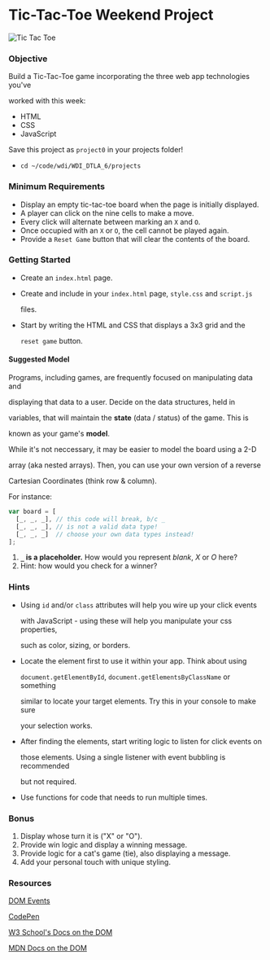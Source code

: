 # Tic-Tac-Toe Weekend Project

![Tic Tac Toe](https://upload.wikimedia.org/wikipedia/commons/thumb/f/f0/Losers-tictactoe-X.svg/400px-Losers-tictactoe-X.svg.png)

### Objective

Build a Tic-Tac-Toe game incorporating the three web app technologies you've

worked with this week:

- HTML
- CSS
- JavaScript

Save this project as `project0` in your projects folder!

- `cd ~/code/wdi/WDI_DTLA_6/projects`

### Minimum Requirements

- Display an empty tic-tac-toe board when the page is initially displayed.
- A player can click on the nine cells to make a move.
- Every click will alternate between marking an `X` and `O`.
- Once occupied with an `X` or `O`, the cell cannot be played again.
- Provide a `Reset Game` button that will clear the contents of the board.

### Getting Started

- Create an `index.html` page.
  
- Create and include in your `index.html` page, `style.css` and `script.js`
  
  files.
  
- Start by writing the HTML and CSS that displays a 3x3 grid and the
  
  `reset game` button.

#### Suggested Model

Programs, including games, are frequently focused on manipulating data and

displaying that data to a user. Decide on the data structures, held in

variables, that will maintain the **state** (data / status) of the game. This is

known as your game's **model**.

While it's not neccessary, it may be easier to model the board using a 2-D

array (aka nested arrays). Then, you can use your own version of a reverse

Cartesian Coordinates (think row & column).

For instance:

``` javascript
var board = [
  [_, _, _], // this code will break, b/c _
  [_, _, _], // is not a valid data type!
  [_, _, _]  // choose your own data types instead!
];
```

1. **`_` is a placeholder.** How would you represent *blank*, *X* or *O* here?
2. Hint: how would you check for a winner?

### Hints

- Using `id` and/or `class` attributes will help you wire up your click events
  
  with JavaScript - using these will help you manipulate your css properties,
  
  such as color, sizing, or borders.
  
- Locate the element first to use it within your app. Think about using
  
  `document.getElementById`, `document.getElementsByClassName` or something
  
  similar to locate your target elements. Try this in your console to make sure
  
  your selection works.
  
- After finding the elements, start writing logic to listen for click events on
  
  those elements. Using a single listener with event bubbling is recommended
  
  but not required.
  
- Use functions for code that needs to run multiple times.

### Bonus

1. Display whose turn it is ("X" or "O").
2. Provide win logic and display a winning message.
3. Provide logic for a cat's game (tie), also displaying a message.
4. Add your personal touch with unique styling.

### Resources

[DOM Events](http://www.smashingmagazine.com/2013/11/12/an-introduction-to-dom-events/)

[CodePen](http://codepen.io/)

[W3 School's Docs on the DOM](http://www.w3schools.com/jsref/dom_obj_all.asp)

[MDN Docs on the DOM](https://developer.mozilla.org/en-US/docs/Web/Events)
